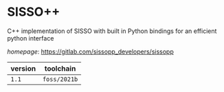 # SISSO++

C++ implementation of SISSO with built in Python bindings for an efficient python interface

*homepage*: <https://gitlab.com/sissopp_developers/sissopp>

version | toolchain
--------|----------
``1.1`` | ``foss/2021b``
